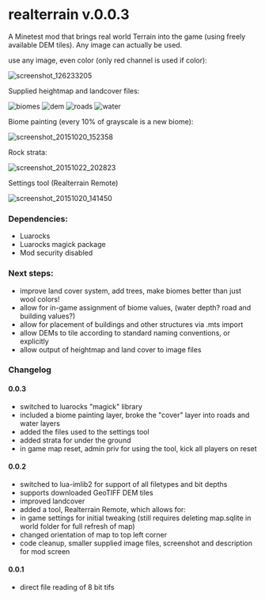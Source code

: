 # realterrain v.0.0.3
A Minetest mod that brings real world Terrain into the game (using freely available DEM tiles). Any image can actually be used.

use any image, even color (only red channel is used if color):

![screenshot_126233205](https://cloud.githubusercontent.com/assets/12679496/8270171/b98d0144-178e-11e5-9a21-ddea2624fdb6.png)

Supplied heightmap and landcover files:

![biomes](https://cloud.githubusercontent.com/assets/12679496/10683908/fffbac4c-78fb-11e5-8190-4f0c0561b4b1.png)
![dem](https://cloud.githubusercontent.com/assets/12679496/10683910/00078544-78fc-11e5-9806-1c0786b3fa4e.png)
![roads](https://cloud.githubusercontent.com/assets/12679496/10683909/fffec6b6-78fb-11e5-9947-37de7a21d770.png)
![water](https://cloud.githubusercontent.com/assets/12679496/10683911/000b474c-78fc-11e5-93f8-0aeb228446be.png)

Biome painting (every 10% of grayscale is a new biome):

![screenshot_20151020_152358](https://cloud.githubusercontent.com/assets/12679496/10622832/c79896c6-773e-11e5-881f-e8e13b906ea1.png)

Rock strata:

![screenshot_20151022_202823](https://cloud.githubusercontent.com/assets/12679496/10683866/771561ac-78fb-11e5-8fb4-6e9d876fcc67.png)

Settings tool (Realterrain Remote)

![screenshot_20151020_141450](https://cloud.githubusercontent.com/assets/12679496/10622825/c2506d06-773e-11e5-81e3-7ac00c0733fa.png)

### Dependencies:
- Luarocks
- Luarocks magick package
- Mod security disabled

### Next steps:

- improve land cover system, add trees, make biomes better than just wool colors!
- allow for in-game assignment of biome values, (water depth? road and building values?)
- allow for placement of buildings and other structures via .mts import
- allow DEMs to tile according to standard naming conventions, or explicitly
- allow output of heightmap and land cover to image files

### Changelog
#### 0.0.3
- switched to luarocks "magick" library
- included a biome painting layer, broke the "cover" layer into roads and water layers
- added the files used to the settings tool
- added strata for under the ground
- in game map reset, admin priv for using the tool, kick all players on reset

#### 0.0.2
- switched to lua-imlib2 for support of all filetypes and bit depths
- supports downloaded GeoTIFF DEM tiles
- improved landcover
- added a tool, Realterrain Remote, which allows for:
- in game settings for initial tweaking (still requires deleting map.sqlite in world folder for full refresh of map)
- changed orientation of map to top left corner
- code cleanup, smaller supplied image files, screenshot and description for mod screen

#### 0.0.1
- direct file reading of 8 bit tifs